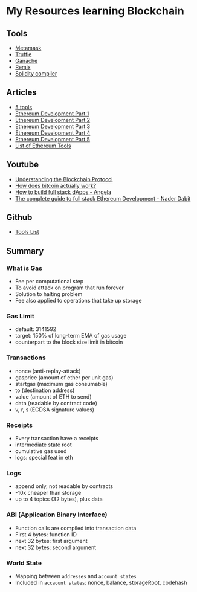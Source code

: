 # My Resources learning Blockchain


## Tools
- [Metamask](https://metamask.io/)
- [Truffle](https://www.trufflesuite.com/truffle)
- [Ganache](https://www.trufflesuite.com/ganache)
- [Remix](https://remix.ethereum.org/#optimize=false&evmVersion=null)
- [Solidity compiler](https://www.npmjs.com/package/solc)


## Articles
- [5 tools](https://kingslanduniversity.com/5-must-have-tools-for-blockchain-developers/)
- [Ethereum Development Part 1](https://medium.com/hackernoon/ethereum-development-walkthrough-part-1-smart-contracts-b3979e6e573e)
- [Ethereum Development Part 2](https://hackernoon.com/ethereum-development-walkthrough-part-2-truffle-ganache-geth-and-mist-8d6320e12269)
- [Ethereum Development Part 3](https://hackernoon.com/ethereum-development-walkthrough-part-3-security-limitations-and-considerations-d482f05278b4)
- [Ethereum Development Part 4](https://hackernoon.com/ethereum-development-walkthrough-part-4-tokens-and-ercs-68645cf2f73e)
- [Ethereum Development Part 5](https://hackernoon.com/ethereum-development-walkthrough-part-5-making-a-dapp-4c2a3bbcd5e5)
- [List of Ethereum Tools](https://media.consensys.net/an-definitive-list-of-ethereum-developer-tools-2159ce865974)


## Youtube
- [Understanding the Blockchain Protocol](https://www.youtube.com/watch?v=gjwr-7PgpN8)
- [How does bitcoin actually work?](https://www.youtube.com/watch?v=bBC-nXj3Ng4&vl=en)
- [How to build full stack dApps - Angela](https://www.youtube.com/watch?v=QAO7YxF7hSk)
- [The complete guide to full stack Ethereum Development - Nader Dabit](https://www.youtube.com/watch?v=a0osIaAOFSE)


## Github
- [Tools List](https://github.com/ConsenSys/ethereum-developer-tools-list)


## Summary


### What is Gas
- Fee per computational step
- To avoid attack on program that run forever
- Solution to halting problem
- Fee also applied to operations that take up storage


### Gas Limit
- default: 3141592
- target: 150% of long-term EMA of gas usage
- counterpart to the block size limit in bitcoin


### Transactions
- nonce (anti-replay-attack)
- gasprice (amount of ether per unit gas)
- startgas (maximum gas consumable)
- to (destination address)
- value (amount of ETH to send)
- data (readable by contract code)
- v, r, s (ECDSA signature values)


### Receipts
- Every transaction have a receipts
- intermediate state root
- cumulative gas used
- logs: special feat in eth


### Logs
- append only, not readable by contracts
- -10x cheaper than storage
- up to 4 topics (32 bytes), plus data


### ABI (Application Binary Interface)
- Function calls are compiled into transaction data
- First 4 bytes: function ID
- next 32 bytes: first argument
- next 32 bytes: second argument


### World State
- Mapping between `addresses` and `account states`
- Included in `accaount states`: nonce, balance, storageRoot, codehash
